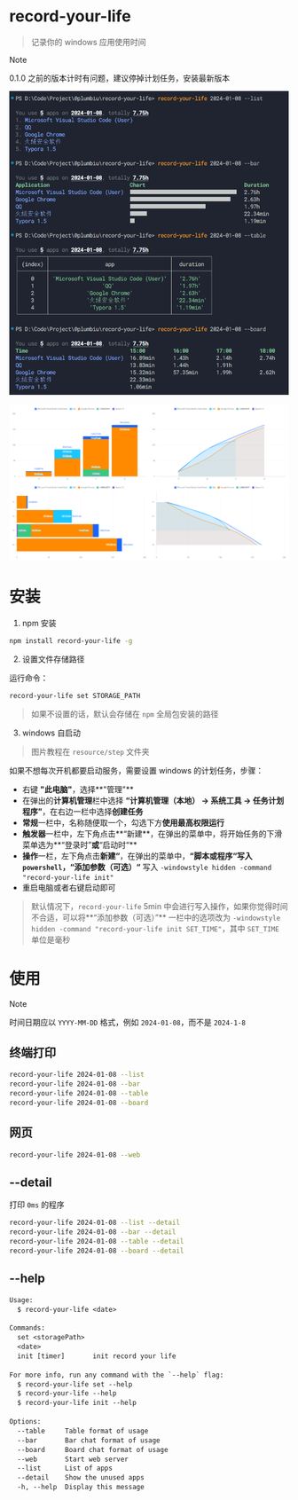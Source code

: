 # record-your-life

> 记录你的 windows 应用使用时间

> [!NOTE]  
> 0.1.0 之前的版本计时有问题，建议停掉计划任务，安装最新版本

![terminal](./resource/terminal.png)

![web](./resource/web.png)

# 安装

1. npm 安装

```bash
npm install record-your-life -g
```

2. 设置文件存储路径

运行命令：

```bash
record-your-life set STORAGE_PATH
```

> 如果不设置的话，默认会存储在 `npm` 全局包安装的路径

3. windows 自启动

> 图片教程在 `resource/step` 文件夹

如果不想每次开机都要启动服务，需要设置 windows 的计划任务，步骤：

- 右键 **"此电脑"**，选择**"管理"**
- 在弹出的**计算机管理**栏中选择 **“计算机管理（本地） -> 系统工具 -> 任务计划程序”**，在右边一栏中选择**创建任务**
- **常规**一栏中，名称随便取一个，勾选下方**使用最高权限运行**
- **触发器**一栏中，左下角点击**“新建**，在弹出的菜单中，将开始任务的下滑菜单选为**“登录时”**或**“启动时“**
- **操作**一栏，左下角点击**新建“**，在弹出的菜单中，**“脚本或程序“**写入 `powershell`，**“添加参数（可选）“** 写入 `-windowstyle hidden -command "record-your-life init"`
- 重启电脑或者右键启动即可

> 默认情况下，`record-your-life` 5min 中会进行写入操作，如果你觉得时间不合适，可以将**“添加参数（可选）”** 一栏中的选项改为 `-windowstyle hidden -command "record-your-life init SET_TIME"`，其中 `SET_TIME` 单位是毫秒

# 使用

> [!NOTE]  
> 时间日期应以 `YYYY-MM-DD` 格式，例如 `2024-01-08`，而不是 `2024-1-8`

## 终端打印

```bash
record-your-life 2024-01-08 --list
record-your-life 2024-01-08 --bar
record-your-life 2024-01-08 --table
record-your-life 2024-01-08 --board
```

## 网页

```bash
record-your-life 2024-01-08 --web
```

## --detail

打印 `0ms` 的程序

```bash
record-your-life 2024-01-08 --list --detail
record-your-life 2024-01-08 --bar --detail
record-your-life 2024-01-08 --table --detail
record-your-life 2024-01-08 --board --detail
```

## --help

```txt
Usage:
  $ record-your-life <date>

Commands:
  set <storagePath>
  <date>
  init [timer]       init record your life

For more info, run any command with the `--help` flag:
  $ record-your-life set --help
  $ record-your-life --help
  $ record-your-life init --help

Options:
  --table     Table format of usage
  --bar       Bar chat format of usage
  --board     Board chat format of usage
  --web       Start web server
  --list      List of apps
  --detail    Show the unused apps
  -h, --help  Display this message
```
